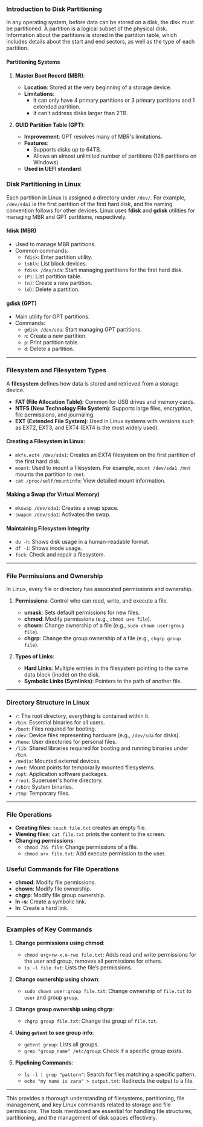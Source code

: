 ### **Introduction to Disk Partitioning**

In any operating system, before data can be stored on a disk, the disk must be partitioned. A partition is a logical subset of the physical disk. Information about the partitions is stored in the partition table, which includes details about the start and end sectors, as well as the type of each partition.

#### **Partitioning Systems**

1. **Master Boot Record (MBR)**:
   - **Location**: Stored at the very beginning of a storage device.
   - **Limitations**:
     - It can only have 4 primary partitions or 3 primary partitions and 1 extended partition.
     - It can't address disks larger than 2TB.

2. **GUID Partition Table (GPT)**:
   - **Improvement**: GPT resolves many of MBR's limitations.
   - **Features**:
     - Supports disks up to 64TB.
     - Allows an almost unlimited number of partitions (128 partitions on Windows).
   - **Used in UEFI standard**.

### **Disk Partitioning in Linux**

Each partition in Linux is assigned a directory under `/dev/`. For example, `/dev/sda1` is the first partition of the first hard disk, and the naming convention follows for other devices. Linux uses **fdisk** and **gdisk** utilities for managing MBR and GPT partitions, respectively.

#### **fdisk (MBR)**

- Used to manage MBR partitions.
- Common commands:
  - `fdisk`: Enter partition utility.
  - `lsblk`: List block devices.
  - `fdisk /dev/sda`: Start managing partitions for the first hard disk.
  - `(P)`: List partition table.
  - `(n)`: Create a new partition.
  - `(d)`: Delete a partition.

#### **gdisk (GPT)**

- Main utility for GPT partitions.
- Commands:
  - `gdisk /dev/sda`: Start managing GPT partitions.
  - `n`: Create a new partition.
  - `p`: Print partition table.
  - `d`: Delete a partition.

---

### **Filesystem and Filesystem Types**

A **filesystem** defines how data is stored and retrieved from a storage device.

- **FAT (File Allocation Table)**: Common for USB drives and memory cards.
- **NTFS (New Technology File System)**: Supports large files, encryption, file permissions, and journaling.
- **EXT (Extended File System)**: Used in Linux systems with versions such as EXT2, EXT3, and EXT4 (EXT4 is the most widely used).

#### **Creating a Filesystem in Linux:**

- `mkfs.ext4 /dev/sda1`: Creates an EXT4 filesystem on the first partition of the first hard disk.
- `mount`: Used to mount a filesystem. For example, `mount /dev/sda1 /mnt` mounts the partition to `/mnt`.
- `cat /proc/self/mountinfo`: View detailed mount information.

#### **Making a Swap (for Virtual Memory)**

- `mkswap /dev/sda1`: Creates a swap space.
- `swapon /dev/sda1`: Activates the swap.
  
#### **Maintaining Filesystem Integrity**

- `du -h`: Shows disk usage in a human-readable format.
- `df -i`: Shows inode usage.
- `fsck`: Check and repair a filesystem.

---

### **File Permissions and Ownership**

In Linux, every file or directory has associated permissions and ownership.

1. **Permissions**: Control who can read, write, and execute a file.
   - **umask**: Sets default permissions for new files.
   - **chmod**: Modify permissions (e.g., `chmod u+x file`).
   - **chown**: Change ownership of a file (e.g., `sudo chown user:group file`).
   - **chgrp**: Change the group ownership of a file (e.g., `chgrp group file`).

2. **Types of Links**:
   - **Hard Links**: Multiple entries in the filesystem pointing to the same data block (inode) on the disk.
   - **Symbolic Links (Symlinks)**: Pointers to the path of another file.

---

### **Directory Structure in Linux**

- `/`: The root directory, everything is contained within it.
- `/bin`: Essential binaries for all users.
- `/boot`: Files required for booting.
- `/dev`: Device files representing hardware (e.g., `/dev/sda` for disks).
- `/home`: User directories for personal files.
- `/lib`: Shared libraries required for booting and running binaries under `/bin`.
- `/media`: Mounted external devices.
- `/mnt`: Mount points for temporarily mounted filesystems.
- `/opt`: Application software packages.
- `/root`: Superuser's home directory.
- `/sbin`: System binaries.
- `/tmp`: Temporary files.

---

### **File Operations**

- **Creating files**: `touch file.txt` creates an empty file.
- **Viewing files**: `cat file.txt` prints the content to the screen.
- **Changing permissions**:
  - `chmod 755 file`: Change permissions of a file.
  - `chmod u+x file.txt`: Add execute permission to the user.

### **Useful Commands for File Operations**

- **chmod**: Modify file permissions.
- **chown**: Modify file ownership.
- **chgrp**: Modify file group ownership.
- **ln -s**: Create a symbolic link.
- **ln**: Create a hard link.
  
---

### **Examples of Key Commands**

1. **Change permissions using chmod**:
   - `chmod u+g+rw-x,o-rwx file.txt`: Adds read and write permissions for the user and group, removes all permissions for others.
   - `ls -l file.txt`: Lists the file’s permissions.

2. **Change ownership using chown**:
   - `sudo chown user:group file.txt`: Change ownership of `file.txt` to `user` and group `group`.

3. **Change group ownership using chgrp**:
   - `chgrp group file.txt`: Change the group of `file.txt`.

4. **Using `getent` to see group info**:
   - `getent group`: Lists all groups.
   - `grep "group_name" /etc/group`: Check if a specific group exists.

5. **Pipelining Commands**:
   - `ls -l | grep "pattern"`: Search for files matching a specific pattern.
   - `echo "my name is zara" > output.txt`: Redirects the output to a file.

---

This provides a thorough understanding of filesystems, partitioning, file management, and key Linux commands related to storage and file permissions. The tools mentioned are essential for handling file structures, partitioning, and the management of disk spaces effectively.
